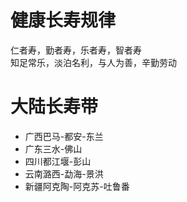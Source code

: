 # 健康长寿规律
仁者寿，勤者寿，乐者寿，智者寿   
知足常乐，淡泊名利，与人为善，辛勤劳动   

# 大陆长寿带 
+ 广西巴马-都安-东兰
+ 广东三水-佛山
+ 四川都江堰-彭山
+ 云南潞西-勐海-景洪
+ 新疆阿克陶-阿克苏-吐鲁番
